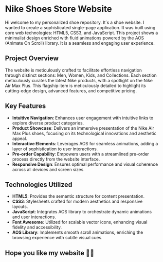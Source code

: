# Nike Shoes Store Website

Hi welcome to my personalized shoe repository. It´s a shoe website. I wanted to create a sophisticated single-page application. It was built using core web technologies: HTML5, CSS3, and JavaScript. This project shows a minimalist design enriched with fluid animations powered by the AOS (Animate On Scroll) library. It is a seamless and engaging user experience.

## Project Overview

The website is meticulously crafted to facilitate effortless navigation through distinct sections: Men, Women, Kids, and Collections. Each section meticulously curates the latest Nike products, with a spotlight on the Nike Air Max Plus. This flagship item is meticulously detailed to highlight its cutting-edge design, advanced features, and competitive pricing.

## Key Features

- **Intuitive Navigation**: Enhances user engagement with intuitive links to explore diverse product categories.
- **Product Showcase**: Delivers an immersive presentation of the Nike Air Max Plus shoes, focusing on its technological innovations and aesthetic appeal.
- **Interactive Elements**: Leverages AOS for seamless animations, adding a layer of sophistication to user interactions.
- **Pre-order Capability**: Empowers users with a streamlined pre-order process directly from the website interface.
- **Responsive Design**: Ensures optimal performance and visual coherence across all devices and screen sizes.

## Technologies Utilized

- **HTML5**: Provides the semantic structure for content presentation.
- **CSS3**: Stylesheets crafted for modern aesthetics and responsive layouts.
- **JavaScript**: Integrates AOS library to orchestrate dynamic animations and user interactions.
- **Font Awesome**: Utilized for scalable vector icons, enhancing visual fidelity and accessibility.
- **AOS Library**: Implements smooth scroll animations, enriching the browsing experience with subtle visual cues.

## Hope you like my website 💎💎


